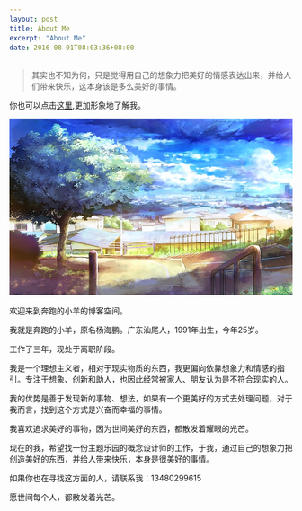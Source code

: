 ```yaml
---
layout: post
title: About Me
excerpt: "About Me"
date: 2016-08-01T08:03:36+08:00
---
```


>其实也不知为何，只是觉得用自己的想象力把美好的情感表达出来，并给人们带来快乐，这本身该是多么美好的事情。

你也可以点击[这里][id-1],更加形象地了解我。

![alt text][id-2]

[id-1]: /intro  "Title"
[id-2]: ../assets/img/intro.jpg "Title"


欢迎来到奔跑的小羊的博客空间。

我就是奔跑的小羊，原名杨海鹏。广东汕尾人，1991年出生，今年25岁。

工作了三年，现处于离职阶段。

我是一个理想主义者，相对于现实物质的东西，我更偏向依靠想象力和情感的指引。专注于想象、创新和助人，也因此经常被家人、朋友认为是不符合现实的人。

我的优势是善于发现新的事物、想法，如果有一个更美好的方式去处理问题，对于我而言，找到这个方式是兴奋而幸福的事情。

我喜欢追求美好的事物，因为世间美好的东西，都散发着耀眼的光芒。

现在的我，希望找一份主题乐园的概念设计师的工作，于我，通过自己的想象力把创造美好的东西，并给人带来快乐，本身是很美好的事情。

如果你也在寻找这方面的人，请联系我：13480299615

愿世间每个人，都散发着光芒。












